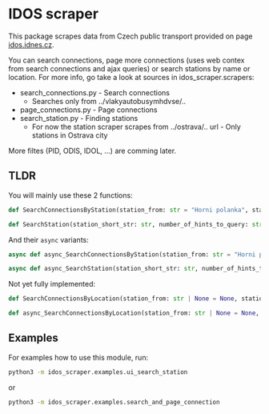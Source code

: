 # IDOS scraper

This package scrapes data from Czech public transport provided on page [idos.idnes.cz](https://idos.idnes.cz/vlakyautobusymhdvse/spojeni/).

You can search connections, page more connections (uses web contex from search connections and ajax queries) or search stations by name or location.
For more info, go take a look at sources in idos_scraper.scrapers:
- search_connections.py - Search connections
  - Searches only from ../vlakyautobusymhdvse/..
- page_connections.py - Page connections
- search_station.py - Finding stations
    - For now the station scraper scrapes from ../ostrava/.. url - Only stations in Ostrava city

More filtes (PID, ODIS, IDOL, ...) are comming later.

## TLDR
You will mainly use these 2 functions:
```python
def SearchConnectionsByStation(station_from: str = "Horni polanka", station_to: str = "VŠB-TUO", time: str | None = None, date: str | None = None) -> dict:
```

```python
def SearchStation(station_short_str: str, number_of_hints_to_query: str | int = 3):
```

And their `async` variants:
```python
async def async_SearchConnectionsByStation(station_from: str = "Horni polanka", station_to: str = "VŠB-TUO", time: str | None = None, date: str | None = None) -> dict:
```

```python
async def async_SearchStation(station_short_str: str, number_of_hints_to_query: str | int = 3):
```

Not yet fully implemented:
```python
def SearchConnectionsByLocation(station_from: str | None = None, station_to: str = "VŠB-TUO", time: str | None = None, date: str | None = None) -> dict:
```

```python
def async_SearchConnectionsByLocation(station_from: str | None = None, station_to: str = "VŠB-TUO", time: str | None = None, date: str | None = None) -> dict:
```

## Examples
For examples how to use this module, run:

```bash
python3 -m idos_scraper.examples.ui_search_station
```
or

```bash
python3 -m idos_scraper.examples.search_and_page_connection
```